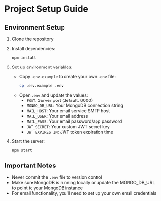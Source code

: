 # Project Setup Guide

## Environment Setup

1. Clone the repository
2. Install dependencies:
   ```bash
   npm install
   ```

3. Set up environment variables:
   - Copy `.env.example` to create your own `.env` file:
     ```bash
     cp .env.example .env
     ```
   - Open `.env` and update the values:
     - `PORT`: Server port (default: 8000)
     - `MONGO_DB_URL`: Your MongoDB connection string
     - `MAIL_HOST`: Your email service SMTP host
     - `MAIL_USER`: Your email address
     - `MAIL_PASS`: Your email password/app password
     - `JWT_SECRET`: Your custom JWT secret key
     - `JWT_EXPIRES_IN`: JWT token expiration time

4. Start the server:
   ```bash
   npm start
   ```

## Important Notes
- Never commit the `.env` file to version control
- Make sure MongoDB is running locally or update the MONGO_DB_URL to point to your MongoDB instance
- For email functionality, you'll need to set up your own email credentials
